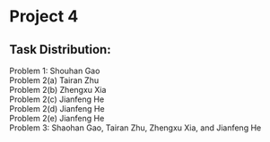 # Project 4
## Task Distribution:  
Problem 1: Shouhan Gao  
Problem 2(a) Tairan Zhu  
Problem 2(b) Zhengxu Xia  
Problem 2(c) Jianfeng He  
Problem 2(d) Jianfeng He  
Problem 2(e) Jianfeng He  
Problem 3: Shaohan Gao, Tairan Zhu, Zhengxu Xia, and Jianfeng He
